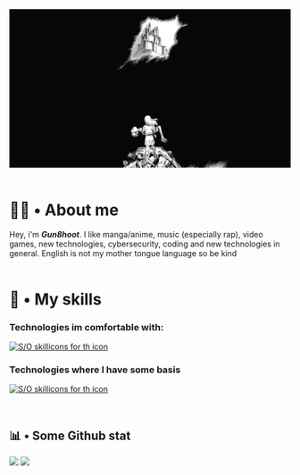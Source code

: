 <img src="./bdg_berserk.jpg" alt="Thanks Kentaro Mirua for this piece of art 🛐" width="700">
<br><br>

# 🧑‍💻 • About me
Hey, i'm ***Gun8hoot***. I like manga/anime, music (especially rap), video games, new technologies, cybersecurity, coding and new technologies in general. English is not my mother tongue language so be kind<br><br>

# 💽  • My skills 
### Technologies im comfortable with:
[![S/O skillicons for th icon](https://skillicons.dev/icons?i=python,markdown,bash,linux,html,css,&theme=dark)](https://skillcons.dev/)

### Technologies where I have some basis
[![S/O skillicons for th icon](https://skillicons.dev/icons?i=c,cpp,js,nodejs,windows&theme=dark)](https://skillcons.dev/)

<br>

## 📊  • Some Github stat
![](https://github-readme-stats.vercel.app/api?username=Gun8hoot&theme=blue-green)
![](https://github-readme-stats.vercel.app/api/top-langs/?username=Gun8hoot&theme=blue-green)

